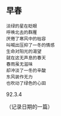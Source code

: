 
## 早春

	淡绿的星在眨眼
	呼唤北去的群雁
	厌倦了寒风中的枯容
	叫喊出压抑了一冬的情感
	生命对阳光的渴望
	就在这无声息的春天
	春雨虽无滋味
	却冲淡了一冬的辛酸
	东风装作无力
	也吹动了绿色的心田	
	
92.3.4

（记录日期的一篇）